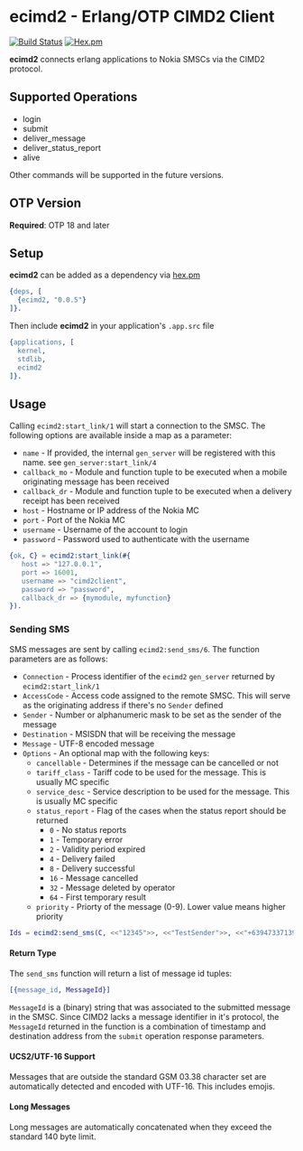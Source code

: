 # ecimd2 - Erlang/OTP CIMD2 Client

[![Build Status](https://travis-ci.org/VoyagerInnovations/ecimd2.svg?branch=master)](https://travis-ci.org/VoyagerInnovations/ecimd2) [![Hex.pm](https://img.shields.io/hexpm/v/ecimd2.svg)](https://hex.pm/packages/ecimd2)

**ecimd2** connects erlang applications to Nokia SMSCs via the CIMD2 protocol.

## Supported Operations
* login
* submit
* deliver\_message
* deliver\_status\_report
* alive

Other commands will be supported in the future versions.

## OTP Version

**Required**: OTP 18 and later

## Setup

**ecimd2** can be added as a dependency via [hex.pm](https://hex.pm/packages/ecimd2)

```erlang
{deps, [
  {ecimd2, "0.0.5"}
]}. 
```

Then include **ecimd2** in your application's `.app.src` file

```erlang
{applications, [
  kernel,
  stdlib,
  ecimd2
]}.
```

## Usage

Calling `ecimd2:start_link/1` will start a connection to the SMSC. The following options are available inside a map as a parameter:

* `name` - If provided, the internal `gen_server` will be registered with this name. see `gen_server:start_link/4`
* `callback_mo` - Module and function tuple to be executed when a mobile originating message has been received
* `callback_dr` - Module and function tuple to be executed when a delivery receipt has been received
* `host` - Hostname or IP address of the Nokia MC
* `port` - Port of the Nokia MC
* `username` - Username of the account to login
* `password` - Password used to authenticate with the username

```erlang
{ok, C} = ecimd2:start_link(#{
   host => "127.0.0.1",
   port => 16001,
   username => "cimd2client",
   password => "password",
   callback_dr => {mymodule, myfunction}
}).
```

### Sending SMS

SMS messages are sent by calling `ecimd2:send_sms/6`. The function parameters are as follows:

* `Connection` - Process identifier of the `ecimd2` `gen_server` returned by `ecimd2:start_link/1`
* `AccessCode` - Access code assigned to the remote SMSC. This will serve as the originating address if there's no `Sender` defined
* `Sender` - Number or alphanumeric mask to be set as the sender of the message
* `Destination` - MSISDN that will be receiving the message
* `Message` - UTF-8 encoded message
* `Options` - An optional map with the following keys:
    * `cancellable` - Determines if the message can be cancelled or not
    * `tariff_class` - Tariff code to be used for the message. This is usually MC specific
    * `service_desc` - Service description to be used for the message. This is usually MC specific
    * `status_report` - Flag of the cases when the status report should be returned
        * `0`  - No status reports
        * `1`  - Temporary error
        * `2`  - Validity period expired
        * `4`  - Delivery failed
        * `8`  - Delivery successful
        * `16` - Message cancelled
        * `32` - Message deleted by operator
        * `64` - First temporary result
    * `priority` - Priorty of the message (0-9). Lower value means higher priority

```erlang
Ids = ecimd2:send_sms(C, <<"12345">>, <<"TestSender">>, <<"+639473371390">>, <<"Hello">>).
```

#### Return Type

The `send_sms` function will return a list of message id tuples:

```erlang
[{message_id, MessageId}]
```

`MessageId` is a (binary) string that was associated to the submitted message in the SMSC. Since CIMD2 lacks a message identifier in it's protocol, the `MessageId` returned in the function is a combination of timestamp and destination address from the `submit` operation response parameters.

#### UCS2/UTF-16 Support

Messages that are outside the standard GSM 03.38 character set are automatically detected and encoded with UTF-16. This includes emojis.

#### Long Messages

Long messages are automatically concatenated when they exceed the standard 140 byte limit. 

